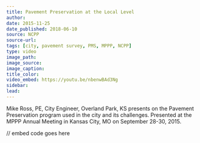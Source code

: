 ```yaml
---
title: Pavement Preservation at the Local Level
author:
date: 2015-11-25
date_published: 2018-06-10
source: NCPP
source-url:
tags: [city, pavement survey, PMS, MPPP, NCPP]
type: video
image_path: 
image_source:
image_caption:
title_color:
video_embed: https://youtu.be/nbenwBAd3Ng
sidebar:
lead:
---
```

Mike Ross, PE, City Engineer, Overland Park, KS presents on the Pavement Preservation program used in the city and its challenges.
Presented at the MPPP Annual Meeting in Kansas City, MO on September 28-30, 2015.
<!--more-->

// embed code goes here
